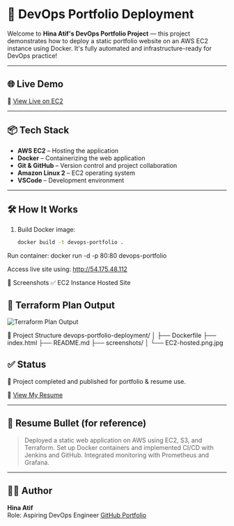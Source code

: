 # 🚀 DevOps Portfolio Deployment

Welcome to **Hina Atif's DevOps Portfolio Project** — this project demonstrates how to deploy a static portfolio website on an AWS EC2 instance using Docker. It's fully automated and infrastructure-ready for DevOps practice!

---

## 🌐 Live Demo

🔗 [View Live on EC2](http://54.175.48.112)

---

## 📦 Tech Stack

- **AWS EC2** – Hosting the application
- **Docker** – Containerizing the web application
- **Git & GitHub** – Version control and project collaboration
- **Amazon Linux 2** – EC2 operating system
- **VSCode** – Development environment

---

## 🛠️ How It Works

1. Build Docker image:
   ```bash
   docker build -t devops-portfolio .


Run container:
docker run -d -p 80:80 devops-portfolio

Access live site using:
http://54.175.48.112

📸 Screenshots
✅ EC2 Instance Hosted Site



## 🔧 Terraform Plan Output
![Terraform Plan Output](screenshots/image.png)


📁 Project Structure
devops-portfolio-deployment/
│
├── Dockerfile
├── index.html
├── README.md
├── screenshots/
│   └── EC2-hosted.png.jpg


## ✅ Status

🎯 Project completed and published for portfolio & resume use.

📄 [View My Resume](./Hina_Atif_DevOps_Resume.pdf)

---



## 📌 Resume Bullet (for reference)

> Deployed a static web application on AWS using EC2, S3, and Terraform. Set up Docker containers and implemented CI/CD with Jenkins and GitHub. Integrated monitoring with Prometheus and Grafana.

---

## 👩‍💻 Author

**Hina Atif**  
Role: Aspiring DevOps Engineer
[GitHub Portfolio](https://github.com/Hina-Atif)




 




















